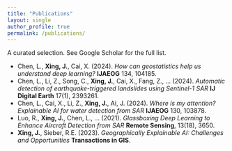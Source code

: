 ```yaml
---
title: "Publications"
layout: single
author_profile: true
permalink: /publications/
---
```


A curated selection. See Google Scholar for the full list.

- Chen, L., **Xing, J.**, Cai, X. (2024). *How can geostatistics help us understand deep learning?* **IJAEOG** 134, 104185.
- Chen, L., Li, Z., Song, C., **Xing, J.**, Cai, X., Fang, Z., ... (2024). *Automatic detection of earthquake-triggered landslides using Sentinel-1 SAR* **IJ Digital Earth** 17(1), 2393261.
- Chen, L., Cai, X., Li, Z., **Xing, J.**, Ai, J. (2024). *Where is my attention? Explainable AI for water detection from SAR* **IJAEOG** 130, 103878.
- Luo, R., **Xing, J.**, Chen, L., ... (2021). *Glassboxing Deep Learning to Enhance Aircraft Detection from SAR* **Remote Sensing**, 13(18), 3650.
- **Xing, J.**, Sieber, R.E. (2023). *Geographically Explainable AI: Challenges and Opportunities* **Transactions in GIS**.
